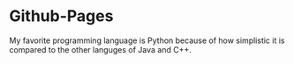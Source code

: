# Github-Pages

My favorite programming language is Python because of how simplistic it is compared to the other languges of Java and C++.